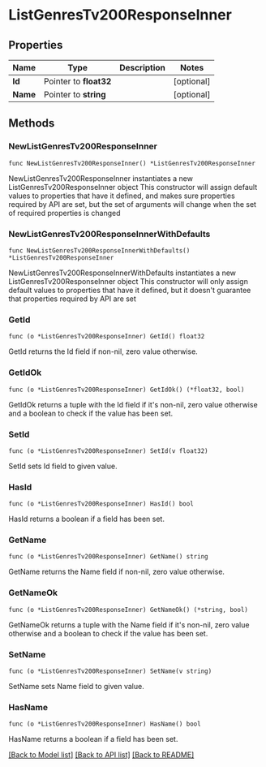 # ListGenresTv200ResponseInner

## Properties

Name | Type | Description | Notes
------------ | ------------- | ------------- | -------------
**Id** | Pointer to **float32** |  | [optional] 
**Name** | Pointer to **string** |  | [optional] 

## Methods

### NewListGenresTv200ResponseInner

`func NewListGenresTv200ResponseInner() *ListGenresTv200ResponseInner`

NewListGenresTv200ResponseInner instantiates a new ListGenresTv200ResponseInner object
This constructor will assign default values to properties that have it defined,
and makes sure properties required by API are set, but the set of arguments
will change when the set of required properties is changed

### NewListGenresTv200ResponseInnerWithDefaults

`func NewListGenresTv200ResponseInnerWithDefaults() *ListGenresTv200ResponseInner`

NewListGenresTv200ResponseInnerWithDefaults instantiates a new ListGenresTv200ResponseInner object
This constructor will only assign default values to properties that have it defined,
but it doesn't guarantee that properties required by API are set

### GetId

`func (o *ListGenresTv200ResponseInner) GetId() float32`

GetId returns the Id field if non-nil, zero value otherwise.

### GetIdOk

`func (o *ListGenresTv200ResponseInner) GetIdOk() (*float32, bool)`

GetIdOk returns a tuple with the Id field if it's non-nil, zero value otherwise
and a boolean to check if the value has been set.

### SetId

`func (o *ListGenresTv200ResponseInner) SetId(v float32)`

SetId sets Id field to given value.

### HasId

`func (o *ListGenresTv200ResponseInner) HasId() bool`

HasId returns a boolean if a field has been set.

### GetName

`func (o *ListGenresTv200ResponseInner) GetName() string`

GetName returns the Name field if non-nil, zero value otherwise.

### GetNameOk

`func (o *ListGenresTv200ResponseInner) GetNameOk() (*string, bool)`

GetNameOk returns a tuple with the Name field if it's non-nil, zero value otherwise
and a boolean to check if the value has been set.

### SetName

`func (o *ListGenresTv200ResponseInner) SetName(v string)`

SetName sets Name field to given value.

### HasName

`func (o *ListGenresTv200ResponseInner) HasName() bool`

HasName returns a boolean if a field has been set.


[[Back to Model list]](../README.md#documentation-for-models) [[Back to API list]](../README.md#documentation-for-api-endpoints) [[Back to README]](../README.md)



